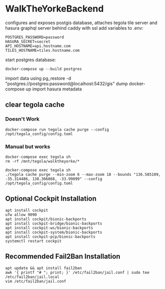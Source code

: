 # WalkTheYorkeBackend
configures and exposes postgis database, attaches tegola tile server and hasura graphql server behind caddy with ssl
add variables to .env:
```
POSTGRES_PASSWORD=password
HASURA_SECRET=secret
API_HOSTNAME=api.hostname.com
TILES_HOSTNAME=tiles.hostname.com
```
start postgres database:
```
docker-compose up --build postgres
```
import data using pg_restore -d "postgres://postgres:password@localhost:5432/gis" dump
docker-compose up
import hasura metadata

## clear tegola cache
### Doesn't Work
```
docker-compose run tegola cache purge --config /opt/tegola_config/config.toml
```
### Manual but works
```
docker-compose exec tegola sh
rm -rf /mnt/tegola/walktheyorke/*
```
```
docker-compose exec tegola sh
./tegola cache purge --min-zoom 6 --max-zoom 18 --bounds "136.585109, -35.314486, 138.366868, -33.99099" --config /opt/tegola_config/config.toml
```

## Optional Cockpit Installation
```
apt install cockpit
ufw allow 9090
apt install cockpit/bionic-backports
apt install cockpit-bridge/bionic-backports
apt install cockpit-ws/bionic-backports
apt install cockpit-system/bionic-backports
apt install cockpit-pcp/bionic-backports
systemctl restart cockpit
```
## Recommended Fail2Ban Installation
```
apt update && apt install fail2ban
awk '{ printf "# "; print; }' /etc/fail2ban/jail.conf | sudo tee /etc/fail2ban/jail.local
vim /etc/fail2ban/jail.conf
```
